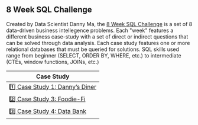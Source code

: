 ## 8 Week SQL Challenge

Created by Data Scientist Danny Ma, the [8 Week SQL Challenge](https://8weeksqlchallenge.com/getting-started/) is a set of 8 data-driven business intellegence problems. Each "week" features a different business case-study with a set of direct or indirect questions that can be solved through data analysis. Each case study features one or more relational databases that must be queried for solutions. SQL skills used range from beginner (SELECT, ORDER BY, WHERE, etc.) to intermediate (CTEs, window functions, JOINs, etc.)

| **Case Study** |
|---|
| [1️⃣ Case Study 1: Danny’s Diner](https://github.com/eseylar/PortfolioProjects/tree/main/8WeekSQLChallenge/CaseStudy1)  |
| [2️⃣ Case Study 3: Foodie-Fi](https://github.com/eseylar/PortfolioProjects/tree/main/8WeekSQLChallenge/CaseStudy3)  |
| [3️⃣ Case Study 4: Data Bank](https://github.com/eseylar/PortfolioProjects/tree/main/8WeekSQLChallenge/CaseStudy4)  |
